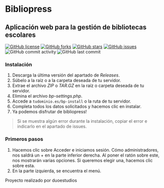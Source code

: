 # Bibliopress

## Aplicación web para la gestión de bibliotecas escolares

[![GitHub license](https://img.shields.io/github/license/duoestudios/bibliopress)](https://github.com/duoestudios/bibliopress/blob/master/LICENSE) [![GitHub forks](https://img.shields.io/github/forks/duoestudios/bibliopress)](https://github.com/duoestudios/bibliopress/network) [![GitHub stars](https://img.shields.io/github/stars/duoestudios/bibliopress)](https://github.com/duoestudios/bibliopress/stargazers) [![GitHub issues](https://img.shields.io/github/issues/duoestudios/bibliopress)](https://github.com/duoestudios/bibliopress/issues) ![GitHub commit activity](https://img.shields.io/github/commit-activity/m/duoestudios/bibliopress) ![GitHub last commit](https://img.shields.io/github/last-commit/duoestudios/bibliopress)
### Instalación
1. Descarga la última versión del apartado de *Releases*.
2. Súbelo a la raíz o a la carpeta deseada de tu servidor.
3. Extrae el archivo *ZIP* o *TAR.GZ* en la raíz o carpeta deseada de tu servidor.
4. Elimina el archivo *bp-settings.php*.
5. Accede a `tudominio.es/bp-install` o la ruta de tu servidor.
6. Completa todos los datos solicitados y hacemos clic en instalar.
7. Ya podemos disfrutar de bibliopress!

> Si se muestra algún error durante la instalación, copiar el error e indicarlo en el apartado de issues.

### Primeros pasos
1. Hacemos clic sobre Acceder e iniciamos sesión. Cómo administradores, nos saldrá un + en la parte inferior derecha. Al poner el ratón sobre este, nos mostrarán varias opciones. Si queremos elegir una, hacemos clic sobre esta.
2. En la parte izquierda, se encuentra el menú.

Proyecto realizado por duoestudios
